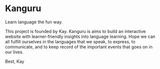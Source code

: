 # Kanguru

Learn language the fun way.

This project is founded by Kay. Kanguru is aims to build an interactive website with learner-friendly insights into language learning.
Hope we can all fulfill ourselves in the languages that we speak, to express, to communicate, and to keep record of the important events that goes on in our lives. 


Best,
Kay